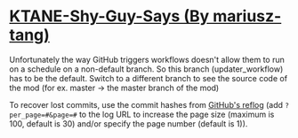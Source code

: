 # [KTANE-Shy-Guy-Says (By mariusz-tang)](https://github.com/mariusz-tang/KTANE-Shy-Guy-Says)

Unfortunately the way GitHub triggers workflows doesn't allow them to run on a schedule on a non-default branch. So this branch (updater_workflow) has to be the default. Switch to a different branch to see the source code of the mod (for ex. master -> the master branch of the mod)

To recover lost commits, use the commit hashes from [GitHub's reflog](https://api.github.com/repos/KtaneModules/KTANE-Shy-Guy-Says-mariusz-tang/events) (add `?per_page=#&page=#` to the log URL to increase the page size (maximum is 100, default is 30) and/or specify the page number (default is 1)).

